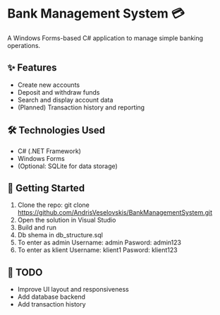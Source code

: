 # Bank Management System 💳

A Windows Forms-based C# application to manage simple banking operations.

## ✨ Features
- Create new accounts
- Deposit and withdraw funds
- Search and display account data
- (Planned) Transaction history and reporting

## 🛠 Technologies Used
- C# (.NET Framework)
- Windows Forms
- (Optional: SQLite for data storage)

## 🚀 Getting Started
1. Clone the repo:
git clone https://github.com/AndrisVeselovskis/BankManagementSystem.git
2. Open the solution in Visual Studio
3. Build and run
4. Db shema in db_structure.sql
5. To enter as admin Username: admin Pasword: admin123
6. To enter as klient Username: klient1 Pasword: klient123

## 📌 TODO
- Improve UI layout and responsiveness
- Add database backend
- Add transaction history
